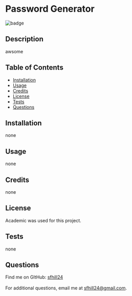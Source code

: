 
  # Password Generator

  ![badge](https://img.shields.io/badge/License-Academic-blue.svg)<br />

  ## Description
  awsome

  ## Table of Contents 

  - [Installation](#installation)
  - [Usage](#usage)
  - [Credits](#credits)
  - [License](#license)
  - [Tests](#tests)
  - [Questions](#questions)
  
  ## Installation
  none
  
  ## Usage
  none
  
  ## Credits
  none
  
  ## License
  Academic was used for this project.
  
  ## Tests
  none
  
  ## Questions
 Find me on GItHub: [sfhill24](https://github.com/sfhill)<br /> 
 </br>
 For additional questions, email me at sfhill24@gmail.com.  
